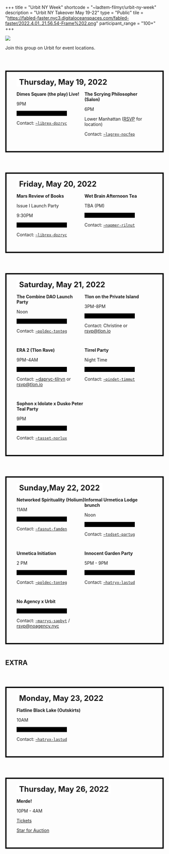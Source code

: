 +++
title = "Urbit NY Week"
shortcode = "~ladtem-filmyr/urbit-ny-week"
description = "Urbit NY Takeover May 19-22"
type = "Public"
tile = "https://fabled-faster.nyc3.digitaloceanspaces.com/fabled-faster/2022.4.01..21.56.54-Frame%202.png"
participant_range = "100+"
+++


![](https://media.urbit.org/site/group/urbit-ny-week.png)

Join this group on Urbit for event locations.

<div class="box">

## Thursday, May 19, 2022

<div class="entry">

**Dimes Square (the play) Live!**

9PM

<div class="blackout"></div>

Contact: [`~librex-dozryc`](https://urbit.org/ids/~librex-dozryc)

</div>

<div class="entry">

**The Scrying Philosopher (Salon)**

6PM

Lower Manhattan ([RSVP](https://docs.google.com/forms/d/e/1FAIpQLSeY84O65omPNvc1ccfXEjBP4m7cTI_9EkB_sS_sYxH-bFLRUw/viewform?fbzx=-1938038749753340576) for location)

Contact: [`~lagrev-nocfep`](https://urbit.org/ids/~lagrev-nocfep)

</div>

</div>

<div class="box">

## **Friday, May 20, 2022**

<div class="entry">

**Mars Review of Books**

Issue I Launch Party

9:30PM

<div class="blackout"></div>

Contact: [`~librex-dozryc`](https://urbit.org/ids/~librex-dozryc)

</div>

<div class="entry">

**Wet Brain Afternoon Tea**

TBA (PM)

<div class="blackout"></div>

Contact: [`~napmer-rilnut`](https://urbit.org/ids/~napmer-rilnut)

</div>

</div>

<div class="box">

## Saturday, May 21, 2022

<div class="entry">

**The Combine DAO Launch Party**

Noon

<div class="blackout"></div>

Contact: [`~poldec-tonteg`](https://urbit.org/ids/~poldec-tonteg)

</div>

<div class="entry">

**Tlon on the Private Island**

3PM-8PM

<div class="blackout"></div>

Contact: Christine or [rsvp@tlon.io](mailto:rsvp@tlon.io)

</div>

<div class="entry">

**ERA 2 (Tlon Rave)**

9PM-4AM

<div class="blackout"></div>

Contact: [~dapryc-tilryn](https://urbit.org/ids/~dapryc-tilryn) or rsvp@tlon.io

</div>

<div class="entry">

**Tirrel Party**

Night Time

<div class="blackout"></div>

Contact: [`~pindet-timmut`](https://urbit.org/ids/~pindet-timmut)

</div>

<div class="entry">

**Sophon x Idolate x Dusko Peter Teal Party**

9PM

<div class="blackout"></div>

Contact: [`~tasset-norlux`](https://urbit.org/ids/~tasset-norlux)

</div>
</div>

<div class="box">

## Sunday,May 22, 2022

<div class="entry">

**Networked Spirituality (Holium)**

11AM

<div class="blackout"></div>

Contact: [`~fasnut-famden`](https://urbit.org/ids/~fasnut-famden)

</div>

<div class="entry">

**Informal Urmetica Lodge brunch**

Noon

<div class="blackout"></div>

Contact: [`~todset-partug`](https://urbit.org/ids/~todset-partug)

</div>

<div class="entry">

**Urmetica Initiation**

2 PM

<div class="blackout"></div>

Contact: [`~poldec-tonteg`](https://urbit.org/ids/~poldec-tonteg)

</div>

<div class="entry">

**Innocent Garden Party**

5PM - 9PM

<div class="blackout"></div>

Contact: [`~hatryx-lastud`](https://urbit.org/ids/~hatryx-lastud)

</div>

<div class="entry">

**No Agency x Urbit**

<div class="blackout"></div>

Contact: [`~marrys-sapbyt`](https://urbit.org/ids/~marrys-sapbyt) / rsvp@noagency.nyc

</div>
</div>
<BR>
<H2>EXTRA</H2>

<div class="box">

## Monday, May 23, 2022

<div class="entry">

**Flatline Black Lake (Outskirts)**

10AM

<div class="blackout"></div>

Contact: [`~hatryx-lastud`](https://urbit.org/ids/~hatryx-lastud)

</div>

</div>

<div class="box">

## Thursday, May 26, 2022

<div class="entry">

**Merde!**

10PM - 4AM

[Tickets](https://www.venuepilot.co/events/55905/orders/new)

[Star for Auction](https://event.auctria.com/b9db22be-4245-42dc-8032-02275a0fea19/a780d600ec2e11e9ae081db830846aa5?2bd25550ec3411e98fdeb3a273cf08d8%2FcurrentPage=2&2bd25550ec3411e98fdeb3a273cf08d8%2FselectedItem=ed2b191c-ad38-4fc6-9cb5-eda5c87ffee5)

</div>
</div>

<style>
.box {
    position: relative;
    padding: 2rem;
    margin-top: 4rem !important;
    display: flex;
    flex-wrap: wrap;
    justify-content: space-between;
    border: 4px solid black;
}
.entry {
    flex-basis: 50%;
    margin-top: 1rem;
    min-width: 0;
}
.blackout {
    height: 1rem;
    width: 10rem;
    background-color: black;
}
.box h2 {
    position: absolute;
    top: -1.6rem;
    background: white;
    padding: 0 0.5rem;
}

@media screen and (max-width: 1024px) {
    .box h2 {
        font-size: 1.5rem;
        top: -1rem;
    }
}
</style>
